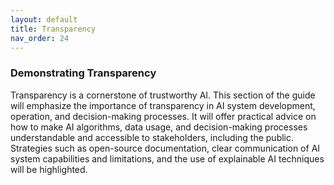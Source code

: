 ```yaml
---
layout: default
title: Transparency
nav_order: 24
---
```


### Demonstrating Transparency

Transparency is a cornerstone of trustworthy AI. This section of the guide will emphasize the importance of transparency in AI system development, operation, and decision-making processes. It will offer practical advice on how to make AI algorithms, data usage, and decision-making processes understandable and accessible to stakeholders, including the public. Strategies such as open-source documentation, clear communication of AI system capabilities and limitations, and the use of explainable AI techniques will be highlighted.
